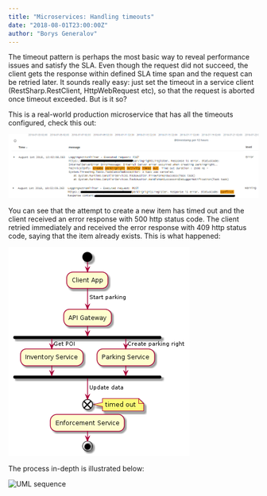 ```yaml
---
title: "Microservices: Handling timeouts"
date: "2018-08-01T23:00:00Z"
author: "Borys Generalov"
---
```


 The timeout pattern is perhaps the most basic way to reveal performance issues and satisfy the SLA. Even though the request did not succeed, the client gets the response within defined SLA time span and the request can be retried later. It sounds really easy: just set the timeout in a service client (RestSharp.RestClient, HttpWebRequest etc), so that the request is aborted once timeout exceeded. But is it so?

This is a real-world production microservice that has all the timeouts configured, check this out:

![Kibana logs](./images/kibana.png)

You can see that the attempt to create a new item has timed out and the client received an error response with 500 http status code. The client retried immediately and received the error response with 409 http status code, saying that the item already exists. This is what happened:

![UML overview](./images/uml.overview.png)

The process in-depth is illustrated below:

![UML sequence](./images/uml-sequence.png)